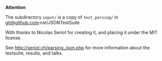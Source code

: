 __Attention__

The subdirectory `input/` is a copy of
`test_parsing/` in git@github.com:nst/JSONTestSuite

With thanks to Nicolas Seriot for creating it, and placing it under
the MIT license.

See http://seriot.ch/parsing_json.php for more information about the
testsuite, results, and talks.

